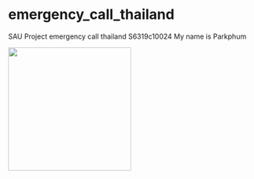 # emergency_call_thailand
SAU Project emergency call thailand
S6319c10024
My name is Parkphum 

<img src="https://i.ibb.co/4tyx358/Screen-Shot-2565-07-03-at-16-33-50.png" width="250">

